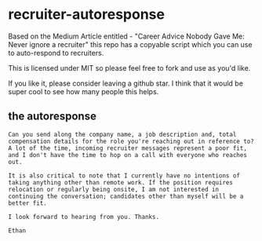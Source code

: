 # recruiter-autoresponse
Based on the Medium Article entitled - "Career Advice Nobody Gave Me: Never ignore a recruiter" this repo has a copyable script which you can use to auto-respond to recruiters.

This is licensed under MIT so please feel free to fork and use as you'd like. 

If you like it, please consider leaving a github star.  I think that it would be super cool to see how many people this helps.

## the autoresponse

```
Can you send along the company name, a job description and, total compensation details for the role you're reaching out in reference to? A lot of the time, incoming recruiter messages represent a poor fit, and I don't have the time to hop on a call with everyone who reaches out.

It is also critical to note that I currently have no intentions of taking anything other than remote work. If the position requires relocation or regularly being onsite, I am not interested in continuing the conversation; candidates other than myself will be a better fit.

I look forward to hearing from you. Thanks.

Ethan
```
